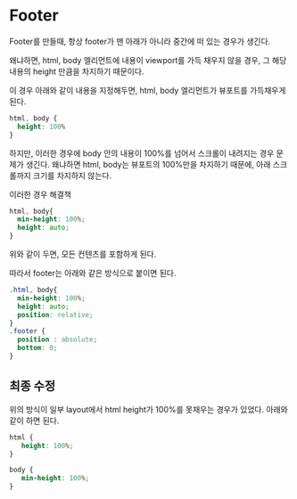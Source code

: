 # Footer

Footer를 만들때, 항상 footer가 맨 아래가 아니라 중간에 떠 있는 경우가 생긴다.

왜냐하면, html, body 엘리먼트에 내용이 viewport를 가득 채우지 않을 경우, 그 해당 내용의 height 만큼을 차지하기 때문이다.

이 경우 아래와 같이 내용을 지정해두면, html, body 엘리먼트가 뷰포트를 가득채우게 된다.

```css
html, body {
  height: 100%
}
```

하지만, 이러한 경우에 body 안의 내용이 100%를 넘어서 스크롤이 내려지는 경우 문제가 생긴다. 왜냐하면 html, body는 뷰포트의 100%만을 차지하기 때문에, 아래 스크롤까지 크기를 차지하지 않는다.

이러한 경우 해결책

```css
html, body{
  min-height: 100%;
  height: auto;
}
```
위와 같이 두면, 모든 컨텐츠를 포함하게 된다.

따라서 footer는 아래와 같은 방식으로 붙이면 된다.

```css
.html, body{
  min-height: 100%;
  height: auto;
  position: relative;
}
.footer {
  position : absolute;
  bottom: 0;
}
```

## 최종 수정

위의 방식이 일부 layout에서 html height가 100%를 못채우는 경우가 있었다. 아래와 같이 하면 된다.

```css
html {
   height: 100%;
}

body {
   min-height: 100%;
}
```